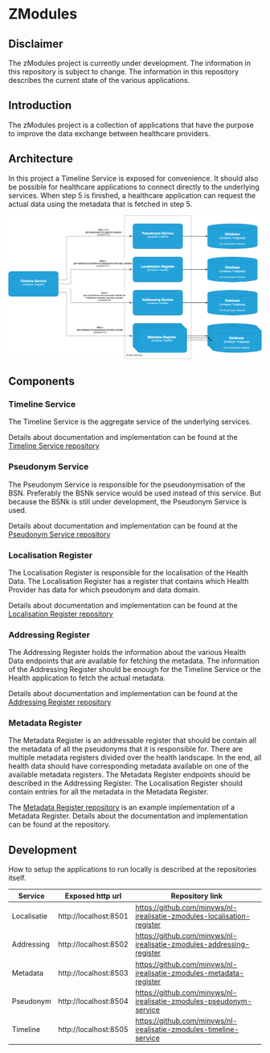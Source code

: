 # ZModules

## Disclaimer

The zModules project is currently under development. The information in this repository is 
subject to change. The information in this repository describes the current state of the
various applications.

## Introduction

The zModules project is a collection of applications that have the purpose to improve the
data exchange between healthcare providers.

## Architecture

In this project a Timeline Service is exposed for convenience. It should also be possible
for healthcare applications to connect directly to the underlying services.
When step 5 is finished, a healthcare application can request the actual data using the 
metadata that is fetched in step 5.

![alt text](assets/system.png "system")

## Components

### Timeline Service

The Timeline Service is the aggregate service of the underlying services. 

Details about documentation and implementation can be found at the
[Timeline Service repository](https://github.com/minvws/nl-irealisatie-zmodules-timeline-service)

### Pseudonym Service

The Pseudonym Service is responsible for the pseudonymisation of the BSN. Preferably the
BSNk service would be used instead of this service. But because the BSNk is still under
development, the Pseudonym Service is used.

Details about documentation and implementation can be found at the
[Pseudonym Service repository](https://github.com/minvws/nl-irealisatie-zmodules-pseudonym-service)

### Localisation Register

The Localisation Register is responsible for the localisation of the Health Data. The Localisation
Register has a register that contains which Health Provider has data for which pseudonym and data domain. 

Details about documentation and implementation can be found at the
[Localisation Register repository](https://github.com/minvws/nl-irealisatie-zmodules-localisation-register)

### Addressing Register

The Addressing Register holds the information about the various Health Data endpoints that are available
for fetching the metadata. The information of the Addressing Register should be enough for the Timeline
Service or the Health application to fetch the actual metadata.

Details about documentation and implementation can be found at the
[Addressing Register repository](https://github.com/minvws/nl-irealisatie-zmodules-addressing-register)

### Metadata Register

The Metadata Register is an addressable register that should be contain all the metadata of
all the pseudonyms that it is responsible for. There are multiple metadata registers divided over
the health landscape. In the end, all health data should have corresponding metadata available on one of the available
metadata registers. The Metadata Register endpoints should be described in the Addressing Register.
The Localisation Register should contain entries for all the metadata in the Metadata Register.

The [Metadata Register repository](https://github.com/minvws/nl-irealisatie-zmodules-metadata-register)
is an example implementation of a Metadata Register. Details about the documentation and implementation
can be found at the repository.

## Development

How to setup the applications to run locally is described at the repositories itself.

| Service      | Exposed http url       | Repository link                                                             |
|--------------|------------------------|-----------------------------------------------------------------------------|
| Localisatie  | http://localhost:8501  | https://github.com/minvws/nl-irealisatie-zmodules-localisation-register     |
| Addressing   | http://localhost:8502  | https://github.com/minvws/nl-irealisatie-zmodules-addressing-register       |
| Metadata     | http://localhost:8503  | https://github.com/minvws/nl-irealisatie-zmodules-metadata-register         |
| Pseudonym    | http://localhost:8504  | https://github.com/minvws/nl-irealisatie-zmodules-pseudonym-service         |
| Timeline     | http://localhost:8505  | https://github.com/minvws/nl-irealisatie-zmodules-timeline-service          |
